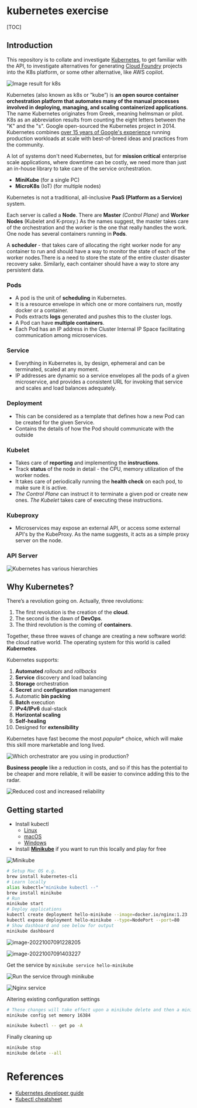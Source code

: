 # kubernetes exercise

[TOC]

## Introduction

This repository is to collate and investigate [Kubernetes](https://kubernetes.io/), to get familiar with the API, to investigate alternatives for generating [Cloud Foundry](https://www.cloudfoundry.org/) projects into the K8s platform, or some other alternative, like AWS copilot.

![Image result for k8s](https://encrypted-tbn0.gstatic.com/images?q=tbn:ANd9GcTOMHGXegGxDtiO50L0c7JZyAW9O3AK8Mbl0vBu_W279Q&s)

Kubernetes (also known as k8s or “kube”) is **an open source container orchestration platform that automates many of the manual processes involved in deploying, managing, and scaling containerized applications**. The name Kubernetes originates from Greek, meaning helmsman or pilot. K8s as an abbreviation results from counting the eight letters between the "K" and the "s". Google open-sourced the Kubernetes project in 2014. Kubernetes combines [over 15 years of Google's experience](https://kubernetes.io/blog/2015/04/borg-predecessor-to-kubernetes/) running production workloads at scale with best-of-breed ideas and practices from the community.

A lot of systems don't need Kubernetes, but for **mission critical** enterprise scale applications, where downtime can be costly, we need more than just an in-house library to take care of the service orchestration.

- **MiniKube** (for a single PC)
- **MicroK8s** (IoT) (for multiple nodes)

Kubernetes is not a traditional, all-inclusive **PaaS (Platform as a Service)** system.

Each server is called a **Node**. There are **Master** *(Control Plane)* and **Worker Nodes** (Kubelet and K-proxy.) As the names suggest, the master takes care of the orchestration and the worker is the one that really handles the work. One node has several containers running in **Pods**.

A **scheduler** - that takes care of allocating the right worker node for any container to run and should have a way to monitor the state of each of the worker nodes.There is a need to store the state of the entire cluster disaster recovery sake. Similarly, each container should have a way to store any persistent data.

### Pods

- A pod is the unit of **scheduling** in Kubernetes.
- It is a resource envelope in which one or more containers run, mostly docker or a container.
- Pods extracts **logs** generated and pushes this to the cluster logs.
- A Pod can have **multiple containers**.
- Each Pod has an IP address in the Cluster Internal IP Space facilitating communication among microservices.

### Service

- Everything in Kubernetes is, by design, ephemeral and can be terminated, scaled at any moment.
- IP addresses are dynamic so a service envelopes all the pods of a given microservice, and provides a consistent URL for invoking that service and scales and load balances adequately.

### Deployment

-  This can be considered as a template that defines how a new Pod can be created for the given Service.
- Contains the details of how the Pod should communicate with the outside

### Kubelet

- Takes care of **reporting** and implementing the **instructions**.
- Track **status** of the node in detail - the CPU, memory utilization of the worker nodes.
- It takes care of periodically running the **health check** on each pod, to make sure it is active.
- *The Control Plane* can instruct it to terminate a given pod or create new ones. *The Kubelet* takes care of executing these instructions.

### Kubeproxy

- Microservices may expose an external API, or access some external API's by the KubeProxy. As the name suggests, it acts as a simple proxy server on the node.

### API Server





![Kubernetes has various hierarchies](/Users/farahvi/Dev/kubernetes-exercise/images/kubernetes-hierarchies.png)

## Why Kubernetes?

There’s a revolution going on. Actually, three revolutions:

1. The first revolution is the creation of the **cloud**.
2. The second is the dawn of **DevOps**.
3. The third revolution is the coming of **containers**.

Together, these three waves of change are creating a new software world: the cloud native world. The operating system for this world is called **_Kubernetes_**.

Kubernetes supports:

1. **Automated** *rollouts* and *rollbacks*
2. **Service** discovery and load balancing
3. **Storage** orchestration
4. **Secret** and **configuration** management
5. Automatic **bin packing**
6. **Batch** execution
7. **IPv4/IPv6** dual-stack
8. **Horizontal scaling**
9. **Self-healing**
10. Designed for **extensibility**

Kubernetes have fast become the most *popular** choice, which will make this skill more marketable and long lived.

![Which orchestrator are you using in production?](./images/popular-choice.png)

**Business people** like a reduction in costs, and so if this has the potential to be cheaper and more reliable, it will be easier to convince adding this to the radar.

![Reduced cost and increased reliability](./images/cost-fact.png)

## Getting started

- Install kubectl
  - [Linux](https://kubernetes.io/docs/tasks/tools/install-kubectl-linux)
  - [macOS](https://kubernetes.io/docs/tasks/tools/install-kubectl-macos)
  - [Windows](https://kubernetes.io/docs/tasks/tools/install-kubectl-windows)
- Install [**Minikube**](https://minikube.sigs.k8s.io/docs/start/) if you want to run this locally and play for free

![Minikube](./images/minikube-start.png)

```bash
# Setup Mac OS e.g.
brew install kubernetes-cli
# Learn locally
alias kubectl="minikube kubectl --"
brew install minikube
# Run 
minikube start
# Deploy applications
kubectl create deployment hello-minikube --image=docker.io/nginx:1.23
kubectl expose deployment hello-minikube --type=NodePort --port=80
# Show dashboard and see below for output
minikube dashboard
```

![image-20221007091228205](./images/minikube-dashboard.png)

![image-20221007091403227](./images/hello-minikube.png)

Get the service by `minikube service hello-minikube`

![Run the service through minikube](./images/minikube-service.png)

![Nginx service](./images/nginx.png)

Altering existing configuration settings

```bash
# These changes will take effect upon a minikube delete and then a minikube start
minikube config set memory 16384

minikube kubectl -- get po -A
```

Finally cleaning up

```bash
minikube stop
minikube delete --all
```

# References

- [Kubernetes developer guide](https://blog.thewiz.net/understanding-kubernetes-developers-guide)
- [Kubectl cheatsheet](https://kubernetes.io/docs/reference/kubectl/cheatsheet/)
